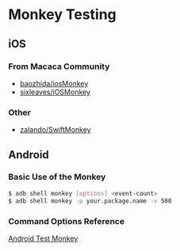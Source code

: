 # Monkey Testing

## iOS

### From Macaca Community

- [baozhida/iosMonkey](//github.com/baozhida/iosMonkey)
- [sixleaves/iOSMonkey](//github.com/sixleaves/iOSMonkey)

### Other

- [zalando/SwiftMonkey](//github.com/zalando/SwiftMonkey)

## Android

### Basic Use of the Monkey

``` bash
$ adb shell monkey [options] <event-count>
$ adb shell monkey -p your.package.name -v 500
```

### Command Options Reference

[Android Test Monkey](https://developer.android.com/studio/test/monkey.html)
